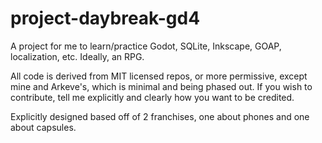 # project-daybreak-gd4
A project for me to learn/practice Godot, SQLite, Inkscape, GOAP, localization, etc.  Ideally, an RPG.

All code is derived from MIT licensed repos, or more permissive, except mine and Arkeve's, which is minimal and being phased out.
If you wish to contribute, tell me explicitly and clearly how you want to be credited.

Explicitly designed based off of 2 franchises, one about phones and one about capsules.
